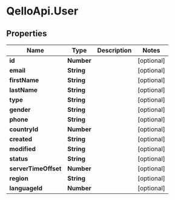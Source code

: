 # QelloApi.User

## Properties
Name | Type | Description | Notes
------------ | ------------- | ------------- | -------------
**id** | **Number** |  | [optional] 
**email** | **String** |  | [optional] 
**firstName** | **String** |  | [optional] 
**lastName** | **String** |  | [optional] 
**type** | **String** |  | [optional] 
**gender** | **String** |  | [optional] 
**phone** | **String** |  | [optional] 
**countryId** | **Number** |  | [optional] 
**created** | **String** |  | [optional] 
**modified** | **String** |  | [optional] 
**status** | **String** |  | [optional] 
**serverTimeOffset** | **Number** |  | [optional] 
**region** | **String** |  | [optional] 
**languageId** | **Number** |  | [optional] 


